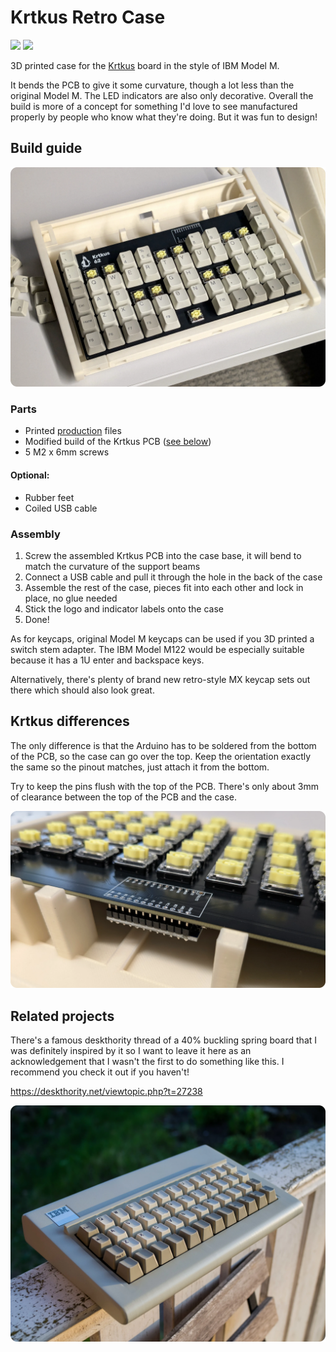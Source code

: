 # Krtkus Retro Case

[![](https://img.shields.io/badge/Printables-Krtkus%20Retro%20Case-orange?logo=printables)](https://www.printables.com/model)
[![](https://img.shields.io/badge/GitHub-Krtkus-blue?logo=github)](https://github.com/swift502/Krtkus)

3D printed case for the [Krtkus](https://github.com/swift502/Krtkus) board in the style of IBM Model M.

It bends the PCB to give it some curvature, though a lot less than the original Model M. The LED indicators are also only decorative. Overall the build is more of a concept for something I'd love to see manufactured properly by people who know what they're doing. But it was fun to design!

## Build guide

![](images/build.webp)

### Parts

- Printed [production](production/) files
- Modified build of the Krtkus PCB ([see below](#krtkus-differences))
- 5 M2 x 6mm screws

#### Optional:

- Rubber feet
- Coiled USB cable

### Assembly

1. Screw the assembled Krtkus PCB into the case base, it will bend to match the curvature of the support beams
2. Connect a USB cable and pull it through the hole in the back of the case
3. Assemble the rest of the case, pieces fit into each other and lock in place, no glue needed
4. Stick the logo and indicator labels onto the case
5. Done!

As for keycaps, original Model M keycaps can be used if you 3D printed a switch stem adapter. The IBM Model M122 would be especially suitable because it has a 1U enter and backspace keys.

Alternatively, there's plenty of brand new retro-style MX keycap sets out there which should also look great.

## Krtkus differences

The only difference is that the Arduino has to be soldered from the bottom of the PCB, so the case can go over the top. Keep the orientation exactly the same so the pinout matches, just attach it from the bottom.

Try to keep the pins flush with the top of the PCB. There's only about 3mm of clearance between the top of the PCB and the case.

![](images/build_mod.webp)


## Related projects

There's a famous deskthority thread of a 40% buckling spring board that I was definitely inspired by it so I want to leave it here as an acknowledgement that I wasn't the first to do something like this. I recommend you check it out if you haven't!

https://deskthority.net/viewtopic.php?t=27238

![](images/buckling_40.webp)